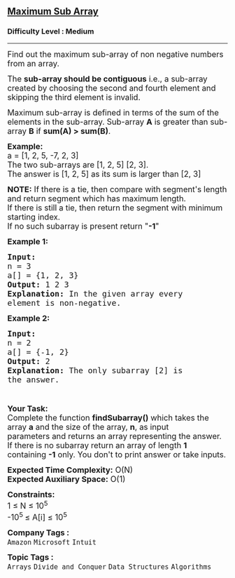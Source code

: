 <h2><a href="https://practice.geeksforgeeks.org/problems/maximum-sub-array5443/1?page=4&difficulty[]=1&status[]=unsolved&sortBy=submissions">Maximum Sub Array</a></h2><h3>Difficulty Level : Medium</h3><hr><div class="problems_problem_content__Xm_eO"><p><span style="font-size:18px">Find out the maximum sub-array of non negative numbers from an array.</span></p>

<p><span style="font-size:18px">The <strong>sub-array should be contiguous</strong> i.e., a sub-array created by choosing the second and fourth element and skipping the third element is invalid.</span></p>

<p><span style="font-size:18px">Maximum sub-array is defined in terms of the sum of the elements in the sub-array. Sub-array <strong>A</strong> is greater than sub-array <strong>B</strong> if <strong>sum(A) &gt; sum(B)</strong>.</span></p>

<p><span style="font-size:18px"><strong>Example:</strong><br>
a = [1, 2, 5, -7, 2, 3]<br>
The two sub-arrays are [1, 2, 5] [2, 3].<br>
The answer is [1, 2, 5] as its sum is larger than [2, 3]</span></p>

<p><span style="font-size:18px"><strong>NOTE:</strong> If there is a tie, then compare with segment's length and return segment which has maximum length.<br>
If there is still a tie, then return the segment with minimum starting index.<br>
If no such subarray is present return "<strong>-1</strong>"</span></p>

<p><span style="font-size:18px"><strong>Example 1:</strong></span></p>

<pre><span style="font-size:18px"><strong>Input:
</strong>n = 3
a[] = {1, 2, 3}
<strong>Output:</strong> 1 2 3
<strong>Explanation:</strong> In the given array every
element is non-negative.
</span></pre>

<p><span style="font-size:18px"><strong>Example 2:</strong></span></p>

<pre><span style="font-size:18px"><strong>Input:
</strong>n = 2
a[] = {-1, 2}
<strong>Output:</strong> 2
<strong>Explanation:</strong>&nbsp;The only subarray [2] is
the answer.</span></pre>

<p>&nbsp;</p>

<p><span style="font-size:18px"><strong>Your Task:</strong><br>
Complete the function <strong>findSubarray()</strong>&nbsp;which takes the array&nbsp;<strong>a</strong>&nbsp;and the size of the array, <strong>n</strong>,&nbsp;as input parameters&nbsp;and returns an array&nbsp;representing the answer. If there is no subarray return an array of length&nbsp;<strong>1</strong> containing <strong>-1</strong> only.&nbsp;You don't to print answer or take inputs.</span></p>

<p><span style="font-size:18px"><strong>Expected Time Complexity:</strong>&nbsp;O(N)<br>
<strong>Expected Auxiliary Space:</strong>&nbsp;O(1)</span></p>

<p><span style="font-size:18px"><strong>Constraints:</strong><br>
1 ≤ N ≤ 10<sup>5</sup><br>
-10<sup>5&nbsp;</sup>≤ A[i] ≤ 10<sup>5</sup></span></p>
</div><p><span style=font-size:18px><strong>Company Tags : </strong><br><code>Amazon</code>&nbsp;<code>Microsoft</code>&nbsp;<code>Intuit</code>&nbsp;<br><p><span style=font-size:18px><strong>Topic Tags : </strong><br><code>Arrays</code>&nbsp;<code>Divide and Conquer</code>&nbsp;<code>Data Structures</code>&nbsp;<code>Algorithms</code>&nbsp;